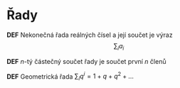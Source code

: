 # Řady

**DEF** Nekonečná řada reálných čísel a její součet je výraz
$$\sum_i a_i$$

**DEF** $n$-tý částečný součet řady je součet první $n$ členů

**DEF** Geometrická řada $\sum_i q^i = 1 + q + q^2 + \dots$ 


